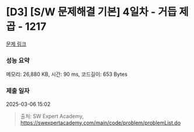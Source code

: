# [D3] [S/W 문제해결 기본] 4일차 - 거듭 제곱 - 1217 

[문제 링크](https://swexpertacademy.com/main/code/problem/problemDetail.do?contestProbId=AV14dUIaAAUCFAYD) 

### 성능 요약

메모리: 26,880 KB, 시간: 90 ms, 코드길이: 653 Bytes

### 제출 일자

2025-03-06 15:02



> 출처: SW Expert Academy, https://swexpertacademy.com/main/code/problem/problemList.do